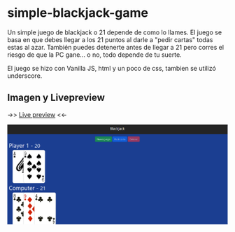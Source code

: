 # simple-blackjack-game
Un simple juego de blackjack o 21 depende de como lo llames.
El juego se basa en que debes llegar a los 21 puntos al darle a "pedir cartas" todas estas al azar. También puedes detenerte antes de llegar a 21 pero corres el riesgo de
que la PC gane... o no, todo depende de tu suerte.

El juego se hizo con Vanilla JS, html y un poco de css, tambien se utilizó underscore. 

## Imagen y Livepreview
->> [Live preview](https://chrisvd9.github.io/simple-blackjack-game/) <<-

![screenShot01](assets/images/blackjacksc.png )
